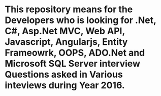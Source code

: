 # This repository means for the Developers who is looking for .Net, C#, Asp.Net MVC, Web API, Javascript, Angularjs, Entity Frameowrk, OOPS, ADO.Net and Microsoft SQL Server interview Questions asked in Various inteviews during Year 2016.

